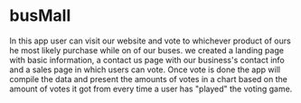 # busMall

In this app user can visit our website and vote to whichever product of ours he most likely purchase while on of our buses.
we created a landing page with basic information, a contact us page with our business's contact info and a sales page in which users can vote.
Once vote is done the app will compile the data and present the amounts of votes in a chart based on the amount of votes it got from every time a user has "played" the voting game.